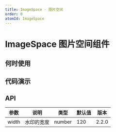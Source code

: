```yaml
---
title: ImageSpace - 图片空间
order: 0
atomId: ImageSpace
---
```


# ImageSpace 图片空间组件

## 何时使用

## 代码演示

## API

| 参数  | 说明       | 类型   | 默认值 | 版本  |
| ----- | ---------- | ------ | ------ | ----- |
| width | 水印的宽度 | number | 120    | 2.2.0 |
